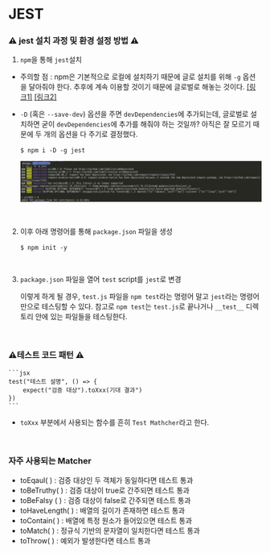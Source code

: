 # JEST

### ⚠️ jest 설치 과정 및 환경 설정 방법 ⚠️

1. `npm`을 통해 `jest`설치

- 주의할 점 : npm은 기본적으로 로컬에 설치하기 때문에 글로 설치를 위해 `-g` 옵션을 달아줘야 한다. 추후에 계속 이용할 것이기 때문에 글로벌로 해놓는 것이다. [[링크1]](https://www.zerocho.com/category/NodeJS/post/58285e4840a6d700184ebd87) [[링크2]](https://velopert.com/241)
- `-D` (혹은 `--save-dev`) 옵션을 주면 `devDependencies`에 추가되는데, 글로벌로 설치하면 굳이 `devDependencies`에 추가를 해줘야 하는 것일까? 아직은 잘 모르기 때문에 두 개의 옵션을 다 주기로 결정했다.

  ```
  $ npm i -D -g jest
  ```

  ![](../images/jest설치.png)

<br>

2.  이후 아래 명령어를 통해 `package.json` 파일을 생성

    ```
    $ npm init -y
    ```

<br>

3. `package.json` 파일을 열어 `test` script를 `jest`로 변경

   이렇게 하게 될 경우, `test.js` 파일을 `npm test`라는 명령어 말고 `jest`라는 명령어만으로 테스팅할 수 있다. 참고로 `npm test`는 `test.js`로 끝나거나 `__test__` 디렉토리 안에 있는 파일들을 테스팅한다.

<br>

### ⚠️테스트 코드 패턴 ⚠️

    ```jsx
    test("테스트 설명", () => {
    	expect("검증 대상").toXxx(기대 결과")
    })
    ```

- `toXxx` 부분에서 사용되는 함수를 흔히 `Test Mathcher`라고 한다.

<br>

### 자주 사용되는 Matcher

- toEqaul( ) : 검증 대상인 두 객체가 동일하다면 테스트 통과
- toBeTruthy( ) : 검증 대상이 true로 간주되면 테스트 통과
- toBeFalsy ( ) : 검증 대상이 false로 간주되면 테스트 통과
- toHaveLength( ) : 배열의 길이가 존재하면 테스트 통과
- toContain( ) : 배열에 특정 원소가 들어있으면 테스트 통과
- toMatch( ) : 정규식 기반의 문자열이 일치한다면 테스트 통과
- toThrow( ) : 예외가 발생한다면 테스트 통과
